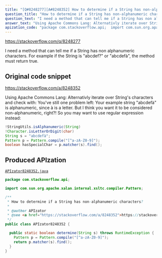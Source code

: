 ```yaml
---
title: "[Q#8248277][A#8248352] How to determine if a String has non-alphanumeric characters?"
question_title: "How to determine if a String has non-alphanumeric characters?"
question_text: "I need a method that can tell me if a String has non alphanumeric characters. For example if the String is \"abcdef?\" or \"abcdefà\", the method must return true."
answer_text: "Using Apache Commons Lang: Alternativly iterate over String's characters and check with: You've still one problem left: Your example string \"abcdefà\" is alphanumeric, since à is a letter. But I think you want it to be considered non-alphanumeric, right?! So you may want to use regular expression instead:"
apization_code: "package com.stackoverflow.api;  import com.sun.org.apache.xalan.internal.xsltc.compiler.Pattern;  /**  * How to determine if a String has non-alphanumeric characters?  *  * @author APIzator  * @see <a href=\"https://stackoverflow.com/a/8248352\">https://stackoverflow.com/a/8248352</a>  */ public class APIzator8248352 {    public static boolean determine(String s) throws RuntimeException {     Pattern p = Pattern.compile(\"[^a-zA-Z0-9]\");     return p.matcher(s).find();   } }"
---
```


https://stackoverflow.com/q/8248277

I need a method that can tell me if a String has non alphanumeric characters.
For example if the String is &quot;abcdef?&quot; or &quot;abcdefà&quot;, the method must return true.



## Original code snippet

https://stackoverflow.com/a/8248352

Using Apache Commons Lang:
Alternativly iterate over String&#x27;s characters and check with:
You&#x27;ve still one problem left:
Your example string &quot;abcdefà&quot; is alphanumeric, since à is a letter. But I think you want it to be considered non-alphanumeric, right?!
So you may want to use regular expression instead:

```java
!StringUtils.isAlphanumeric(String)
!Character.isLetterOrDigit(char)
String s = "abcdefà";
Pattern p = Pattern.compile("[^a-zA-Z0-9]");
boolean hasSpecialChar = p.matcher(s).find();
```

## Produced APIzation

[`APIzator8248352.java`](https://github.com/pasqualesalza/apization-temp-data/raw/master/apizations/java/APIzator8248352.java)

```java
package com.stackoverflow.api;

import com.sun.org.apache.xalan.internal.xsltc.compiler.Pattern;

/**
 * How to determine if a String has non-alphanumeric characters?
 *
 * @author APIzator
 * @see <a href="https://stackoverflow.com/a/8248352">https://stackoverflow.com/a/8248352</a>
 */
public class APIzator8248352 {

  public static boolean determine(String s) throws RuntimeException {
    Pattern p = Pattern.compile("[^a-zA-Z0-9]");
    return p.matcher(s).find();
  }
}

```